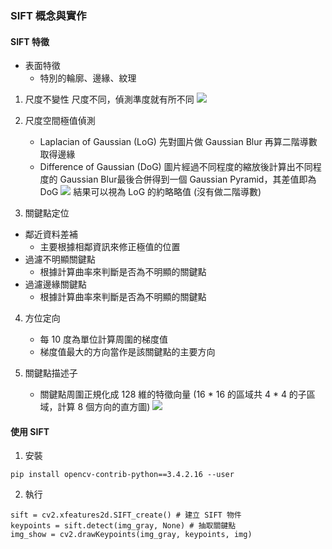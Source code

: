 ### SIFT 概念與實作

#### SIFT 特徵

- 表面特徵
    - 特別的輪廓、邊緣、紋理

1. 尺度不變性
    尺度不同，偵測準度就有所不同
![](https://i.imgur.com/X4uYXUH.png)

2. 尺度空間極值偵測
    - Laplacian of Gaussian (LoG)
        先對圖片做 Gaussian Blur 再算⼆階導數取得邊緣
    - Difference of Gaussian (DoG)
        圖片經過不同程度的縮放後計算出不同程度的 Gaussian Blur最後合併得到⼀個 Gaussian Pyramid，其差值即為 DoG
        ![](https://i.imgur.com/62j8NJJ.png)
        結果可以視為 LoG 的約略略值 (沒有做⼆階導數)

3. 關鍵點定位
- 鄰近資料差補
    - 主要根據相鄰資訊來修正極值的位置
- 過濾不明顯關鍵點
    - 根據計算曲率來判斷是否為不明顯的關鍵點
- 過濾邊緣關鍵點
    - 根據計算曲率來判斷是否為不明顯的關鍵點

4. 方位定向
    - 每 10 度為單位計算周圍的梯度值
    - 梯度值最大的⽅向當作是該關鍵點的主要⽅向

5. 關鍵點描述⼦
    - 關鍵點周圍正規化成 128 維的特徵向量 (16 * 16 的區域共 4 * 4 的子區域，計算 8 個方向的直方圖)
    ![](https://i.imgur.com/ayAfsdh.png)
    
#### 使用 SIFT

1. 安裝
```python=
pip install opencv-contrib-python==3.4.2.16 --user
```
2. 執行
```python=
sift = cv2.xfeatures2d.SIFT_create() # 建立 SIFT 物件
keypoints = sift.detect(img_gray, None) # 抽取關鍵點
img_show = cv2.drawKeypoints(img_gray, keypoints, img)
```